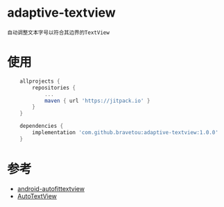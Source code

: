 # adaptive-textview
    自动调整文本字号以符合其边界的TextView

# 使用
```groovy
    allprojects {
        repositories {
            ...
            maven { url 'https://jitpack.io' }
        }
    }
```

```groovy
    dependencies {
        implementation 'com.github.bravetou:adaptive-textview:1.0.0'
    }
```

# 参考
- [android-autofittextview](https://github.com/grantland/android-autofittextview)
- [AutoTextView](https://github.com/isJoker/AutoTextView)